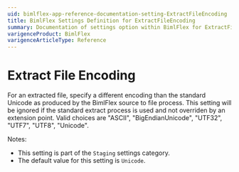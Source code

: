 ```yaml
---
uid: bimlflex-app-reference-documentation-setting-ExtractFileEncoding
title: BimlFlex Settings Definition for ExtractFileEncoding
summary: Documentation of settings option within BimlFlex for ExtractFileEncoding
varigenceProduct: BimlFlex
varigenceArticleType: Reference
---
```


# Extract File Encoding

For an extracted file, specify a different encoding than the standard Unicode as produced by the BimlFlex source to file process. This setting will be ignored if the standard extract process is used and not overriden by an extension point. Valid choices are "ASCII", "BigEndianUnicode", "UTF32", "UTF7", "UTF8", "Unicode".

Notes:
* This setting is part of the `Staging` settings category.
* The default value for this setting is `Unicode`.